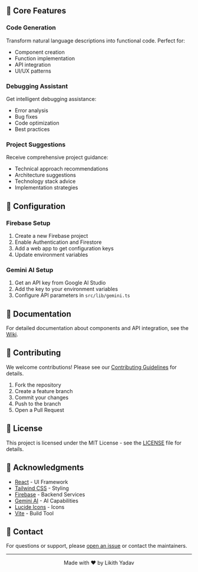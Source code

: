 ## 📱 Core Features

### Code Generation
Transform natural language descriptions into functional code. Perfect for:
- Component creation
- Function implementation
- API integration
- UI/UX patterns

### Debugging Assistant
Get intelligent debugging assistance:
- Error analysis
- Bug fixes
- Code optimization
- Best practices

### Project Suggestions
Receive comprehensive project guidance:
- Technical approach recommendations
- Architecture suggestions
- Technology stack advice
- Implementation strategies

## 🔧 Configuration

### Firebase Setup

1. Create a new Firebase project
2. Enable Authentication and Firestore
3. Add a web app to get configuration keys
4. Update environment variables

### Gemini AI Setup

1. Get an API key from Google AI Studio
2. Add the key to your environment variables
3. Configure API parameters in `src/lib/gemini.ts`

## 📖 Documentation

For detailed documentation about components and API integration, see the [Wiki](link-to-wiki).

## 🤝 Contributing

We welcome contributions! Please see our [Contributing Guidelines](CONTRIBUTING.md) for details.

1. Fork the repository
2. Create a feature branch
3. Commit your changes
4. Push to the branch
5. Open a Pull Request

## 📄 License

This project is licensed under the MIT License - see the [LICENSE](LICENSE) file for details.

## 🙏 Acknowledgments

- [React](https://reactjs.org/) - UI Framework
- [Tailwind CSS](https://tailwindcss.com/) - Styling
- [Firebase](https://firebase.google.com/) - Backend Services
- [Gemini AI](https://deepmind.google/technologies/gemini/) - AI Capabilities
- [Lucide Icons](https://lucide.dev/) - Icons
- [Vite](https://vitejs.dev/) - Build Tool

## 📧 Contact

For questions or support, please [open an issue](link-to-issues) or contact the maintainers.

---
<div align="center">
  Made with ❤️ by Likith Yadav
</div>